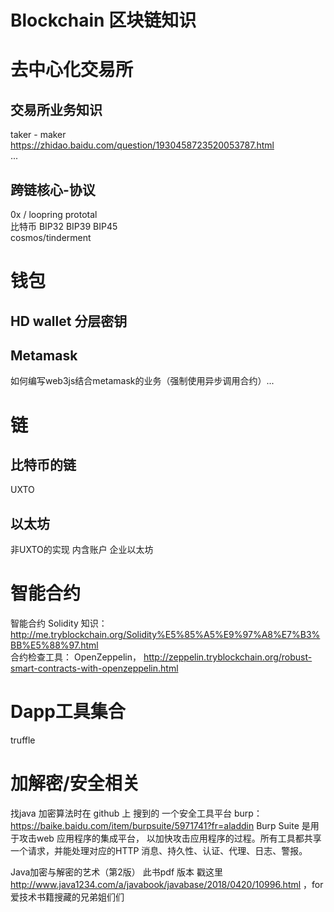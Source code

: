 # Blockchain 区块链知识

# 去中心化交易所 
## 交易所业务知识
taker - maker  https://zhidao.baidu.com/question/1930458723520053787.html  
  ...
  
## 跨链核心-协议
0x   / loopring prototal  
比特币 BIP32 BIP39 BIP45  
cosmos/tinderment  
  
# 钱包
##  HD wallet 分层密钥
  

##  Metamask
如何编写web3js结合metamask的业务（强制使用异步调用合约）...  
  

# 链
## 比特币的链
UXTO   

## 以太坊
非UXTO的实现 内含账户
企业以太坊

# 智能合约
智能合约 Solidity 知识：http://me.tryblockchain.org/Solidity%E5%85%A5%E9%97%A8%E7%B3%BB%E5%88%97.html  
合约检查工具： OpenZeppelin， http://zeppelin.tryblockchain.org/robust-smart-contracts-with-openzeppelin.html  

# Dapp工具集合
truffle

# 加解密/安全相关
找java 加密算法时在 github 上 搜到的 一个安全工具平台 burp： https://baike.baidu.com/item/burpsuite/5971741?fr=aladdin   Burp Suite 是用于攻击web 应用程序的集成平台， 以加快攻击应用程序的过程。所有工具都共享一个请求，并能处理对应的HTTP 消息、持久性、认证、代理、日志、警报。 

Java加密与解密的艺术（第2版） 此书pdf 版本 戳这里 http://www.java1234.com/a/javabook/javabase/2018/0420/10996.html ，for 爱技术书籍搜藏的兄弟姐们们
